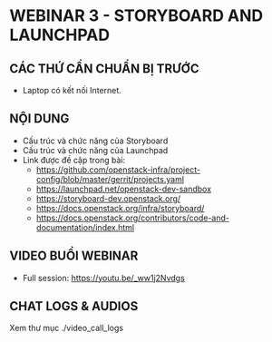# WEBINAR 3 - STORYBOARD AND LAUNCHPAD

## CÁC THỨ CẦN CHUẨN BỊ TRƯỚC

* Laptop có kết nối Internet.

## NỘI DUNG

* Cấu trúc và chức năng của Storyboard
* Cấu trúc và chức năng của Launchpad
* Link được đề cập trong bài:
  * https://github.com/openstack-infra/project-config/blob/master/gerrit/projects.yaml
  * https://launchpad.net/openstack-dev-sandbox
  * https://storyboard-dev.openstack.org/
  * https://docs.openstack.org/infra/storyboard/ 
  * https://docs.openstack.org/contributors/code-and-documentation/index.html 

## VIDEO BUỔI WEBINAR

* Full session: https://youtu.be/_ww1j2Nvdgs

## CHAT LOGS & AUDIOS

Xem thư mục ./video_call_logs
